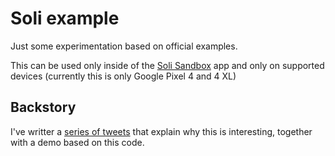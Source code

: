# Soli example

Just some experimentation based on official examples.

This can be used only inside of the [Soli Sandbox](https://play.google.com/store/apps/details?id=com.google.android.apps.soli.playground&hl=en_US) app and only on supported devices (currently this is only Google Pixel 4 and 4 XL)

## Backstory

I've writter a [series of tweets](https://twitter.com/DarkoKukovec/status/1265376137821196288) that explain why this is interesting, together with a demo based on this code.